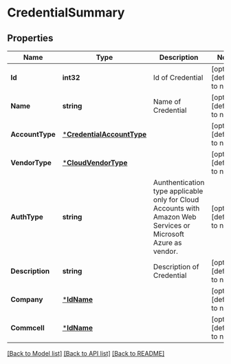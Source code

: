# CredentialSummary

## Properties
Name | Type | Description | Notes
------------ | ------------- | ------------- | -------------
**Id** | **int32** | Id of Credential | [optional] [default to null]
**Name** | **string** | Name of Credential | [optional] [default to null]
**AccountType** | [***CredentialAccountType**](CredentialAccountType.md) |  | [optional] [default to null]
**VendorType** | [***CloudVendorType**](CloudVendorType.md) |  | [optional] [default to null]
**AuthType** | **string** | Aunthentication type applicable only for Cloud Accounts with Amazon Web Services or Microsoft Azure as vendor. | [optional] [default to null]
**Description** | **string** | Description of Credential | [optional] [default to null]
**Company** | [***IdName**](IdName.md) |  | [optional] [default to null]
**Commcell** | [***IdName**](IdName.md) |  | [optional] [default to null]

[[Back to Model list]](../README.md#documentation-for-models) [[Back to API list]](../README.md#documentation-for-api-endpoints) [[Back to README]](../README.md)

